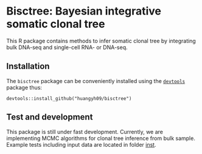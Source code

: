 # Bisctree: Bayesian integrative somatic clonal tree

This R package contains methods to infer somatic clonal tree by integrating 
bulk DNA-seq and single-cell RNA- or DNA-seq.

## Installation

The `bisctree` package can be conveniently installed using the [`devtools`](https://www.rstudio.com/products/rpackages/devtools/) package thus:

```{R}
devtools::install_github("huangyh09/bisctree")
```

## Test and development

This package is still under fast development. Currently, we are implementing 
MCMC algorithms for clonal tree inference from bulk sample. Example tests 
including input data are located in folder [inst](https://github.com/huangyh09/bisctree/tree/master/inst).
